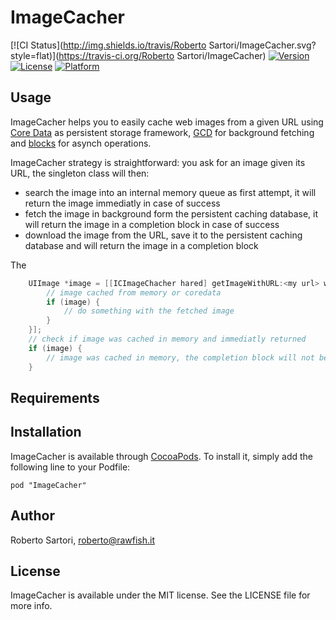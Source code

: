 # ImageCacher

[![CI Status](http://img.shields.io/travis/Roberto Sartori/ImageCacher.svg?style=flat)](https://travis-ci.org/Roberto Sartori/ImageCacher)
[![Version](https://img.shields.io/cocoapods/v/ImageCacher.svg?style=flat)](http://cocoadocs.org/docsets/ImageCacher)
[![License](https://img.shields.io/cocoapods/l/ImageCacher.svg?style=flat)](http://cocoadocs.org/docsets/ImageCacher)
[![Platform](https://img.shields.io/cocoapods/p/ImageCacher.svg?style=flat)](http://cocoadocs.org/docsets/ImageCacher)

## Usage

ImageCacher helps you to easily cache web images from a given URL using [Core Data](https://developer.apple.com/library/ios/documentation/Cocoa/Conceptual/CoreData/cdProgrammingGuide.html) as persistent storage framework, [GCD](https://developer.apple.com/library/ios/documentation/Performance/Reference/GCD_libdispatch_Ref/) for background fetching and [blocks](https://developer.apple.com/library/ios/documentation/Cocoa/Conceptual/Blocks/Articles/00_Introduction.html) for asynch operations.

ImageCacher strategy is straightforward: you ask for an image given its URL, the singleton class will then:

 * search the image into an internal memory queue as first attempt, it will return the image immediatly in case of success
 * fetch the image in background form the persistent caching database, it will return the image in a completion block in case of success
 * download the image from the URL, save it to the persistent caching database and will return the image in a completion block

The 
```objective-c
    UIImage *image = [[ICImageChacher hared] getImageWithURL:<my url> withCompletionHandler^(UIImage *image) {
        // image cached from memory or coredata
        if (image) {
            // do something with the fetched image
        }
    }];
    // check if image was cached in memory and immediatly returned
    if (image) {
        // image was cached in memory, the completion block will not be invoked, use the image here
    }
```

## Requirements

## Installation

ImageCacher is available through [CocoaPods](http://cocoapods.org). To install
it, simply add the following line to your Podfile:

    pod "ImageCacher"

## Author

Roberto Sartori, roberto@rawfish.it

## License

ImageCacher is available under the MIT license. See the LICENSE file for more info.

